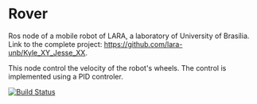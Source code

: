 # Rover
Ros node of a mobile robot of LARA,  a laboratory of University of Brasília. Link to the complete project:
https://github.com/lara-unb/Kyle_XY_Jesse_XX. 

This node control the velocity of the robot's wheels. The control is implemented using a PID controler.

[![Build Status](https://travis-ci.org/gabriel1997castro/rover.svg?branch=master)](https://travis-ci.org/gabriel1997castro/rover)
